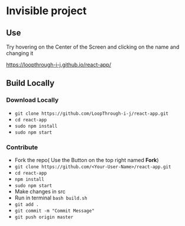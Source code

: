 # Invisible project 

## Use
Try hovering on the Center of the Screen and clicking on the name and changing it

https://loopthrough-i-j.github.io/react-app/

## Build Locally

### Download Locally

- ```git clone https://github.com/LoopThrough-i-j/react-app.git```
- ```cd react-app``` 
- ```sudo npm install```
- ```sudo npm start```

### Contribute

- Fork the repo( Use the Button on the top right named **Fork**)
- ```git clone https://github.com/<Your-User-Name>/react-app.git```
- ```cd react-app``` 
- ```npm install```
- ```sudo npm start```
- Make changes in src
- Run in terminal ```bash build.sh```
- ```git add .```
- ```git commit -m "Commit Message"```
- ```git push origin master```